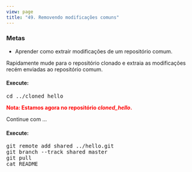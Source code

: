 ```yaml
---
view: page
title: "49. Removendo modificações comuns"
---
```


<h3>Metas</h3>

<ul><li>Aprender como extrair modificações de um repositório comum.</li></ul>

<p>Rapidamente mude para o repositório clonado e extraia as modificações recém enviadas ao repositório comum.</p>

<h4 class="h4-pre">Execute:</h4>

<pre class="instructions">cd ../cloned_hello</pre>

<p style="color:red;"><strong>Nota: Estamos agora no repositório <em>cloned_hello</em>.</strong></p>

<p>Continue com …</p>

<h4 class="h4-pre">Execute:</h4>

<pre class="instructions">git remote add shared ../hello.git
git branch --track shared master
git pull
cat README</pre>
